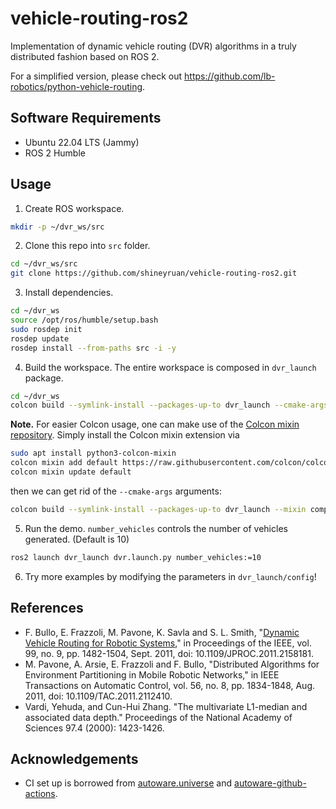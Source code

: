 # vehicle-routing-ros2

Implementation of dynamic vehicle routing (DVR) algorithms in a truly distributed fashion based on ROS 2.

For a simplified version, please check out <https://github.com/lb-robotics/python-vehicle-routing>.

## Software Requirements

- Ubuntu 22.04 LTS (Jammy)
- ROS 2 Humble

## Usage

1. Create ROS workspace.

```bash
mkdir -p ~/dvr_ws/src
```

2. Clone this repo into `src` folder.

```bash
cd ~/dvr_ws/src
git clone https://github.com/shineyruan/vehicle-routing-ros2.git
```

3. Install dependencies.

```bash
cd ~/dvr_ws
source /opt/ros/humble/setup.bash
sudo rosdep init
rosdep update
rosdep install --from-paths src -i -y
```

4. Build the workspace. The entire workspace is composed in `dvr_launch` package.

```bash
cd ~/dvr_ws
colcon build --symlink-install --packages-up-to dvr_launch --cmake-args -DCMAKE_EXPORT_COMPILE_COMMANDS=1
```

**Note.** For easier Colcon usage, one can make use of the [Colcon mixin repository](https://github.com/colcon/colcon-mixin-repository). Simply install the Colcon mixin extension via

```bash
sudo apt install python3-colcon-mixin
colcon mixin add default https://raw.githubusercontent.com/colcon/colcon-mixin-repository/master/index.yaml
colcon mixin update default
```

then we can get rid of the `--cmake-args` arguments:

```bash
colcon build --symlink-install --packages-up-to dvr_launch --mixin compile-commands
```

5. Run the demo. `number_vehicles` controls the number of vehicles generated. (Default is 10)

```bash
ros2 launch dvr_launch dvr.launch.py number_vehicles:=10
```

6. Try more examples by modifying the parameters in `dvr_launch/config`!

## References

- F. Bullo, E. Frazzoli, M. Pavone, K. Savla and S. L. Smith, "[Dynamic Vehicle Routing for Robotic Systems](https://ieeexplore.ieee.org/abstract/document/5954127?casa_token=sAaSTkWYbO8AAAAA:eE9HJHY242a0InCpEhtyF0-iPnP2DSIq73AVHbDkbQVy-yuM4i_RGsC-RiwneH00c-z6EfxoNdU)," in Proceedings of the IEEE, vol. 99, no. 9, pp. 1482-1504, Sept. 2011, doi: 10.1109/JPROC.2011.2158181.
- M. Pavone, A. Arsie, E. Frazzoli and F. Bullo, "Distributed Algorithms for Environment Partitioning in Mobile Robotic Networks," in IEEE Transactions on Automatic Control, vol. 56, no. 8, pp. 1834-1848, Aug. 2011, doi: 10.1109/TAC.2011.2112410.
- Vardi, Yehuda, and Cun-Hui Zhang. "The multivariate L1-median and associated data depth." Proceedings of the National Academy of Sciences 97.4 (2000): 1423-1426.

## Acknowledgements

- CI set up is borrowed from [autoware.universe](https://github.com/autowarefoundation/autoware.universe) and [autoware-github-actions](https://github.com/autowarefoundation/autoware-github-actions).
